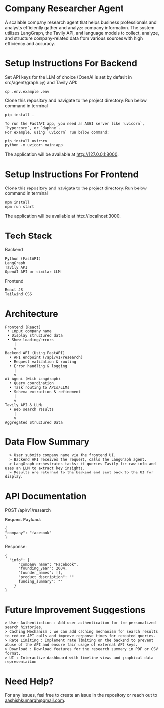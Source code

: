 # Company Researcher Agent

  A scalable company research agent that helps business professionals and analysts efficiently gather and analyze company information.
  The system utilizes LangGraph, the Tavily API, and language models to collect, analyze, and structure company-related data from various sources with high efficiency and accuracy.
        
# Setup Instructions For Backend

Set API keys for the LLM of choice (OpenAI is set by default in src/agent/graph.py) and Tavily API:
```
cp .env.example .env
```
Clone this repository and navigate to the project directory:
Run below command in terminal
```
pip install .

To run the FastAPI app, you need an ASGI server like `uvicorn`, `hypercorn`, or `daphne`.
For example, using `uvicorn` run below command:

pip install uvicorn
python -m uvicorn main:app
```
The application will be available at http://127.0.0.1:8000.

# Setup Instructions For Frontend

Clone this repository and navigate to the project directory:
Run below command in terminal
```
npm install
npm run start
```
The application will be available at http://localhost:3000.

# Tech Stack
  Backend
  ```
  Python (FastAPI)
  LangGraph
  Tavily API
  OpenAI API or similar LLM
  ```
  Frontend
  ```
  React JS
  Tailwind CSS
  ```

# Architecture
    Frontend (React)
     • Input company name
     • Display structured data
     • Show loading/errors
        |
        v
    Backend API (Using FastAPI)
      • API endpoint (/api/v1/research)
      • Request validation & routing
      • Error handling & logging
        |
        v
    AI Agent (With LangGraph)
      • Query coordination                         
      • Task routing to APIs/LLMs                  
      • Schema extraction & refinement
        |
        v
    Tavily API & LLMs
      • Web search results 
        |
        v
    Aggregated Structured Data

# Data Flow Summary
```
  > User submits company name via the frontend UI.
  > Backend API receives the request, calls the LangGraph agent.
  > LangGraph orchestrates tasks: it queries Tavily for raw info and uses an LLM to extract key insights.
  > Results are returned to the backend and sent back to the UI for display.
```

# API Documentation
  POST /api/v1/research

  Request Payload:
  ```
  {
  "company": "facebook"
  }
  ```

  Response:
  ```
  {
    "info": {
        "company_name": "Facebook",
        "founding_year": 2004,
        "founder_names": [],
        "product_description": ""
        funding_summary": ""
      }
  }
  ```

# Future Improvement Suggestions
```
> User Authentication : Add user authentication for the personalized search histories.
> Caching Mechanism : we can add caching mechanism for search results to reduce API calls and improve response times for repeated queries.
> Rate Limiting : Implement rate limiting on the backend to prevent abuse of the API and ensure fair usage of external API keys.
> Download : Download features for the research summary in PDF or CSV format.
> UI : Interactive dashboard with timeline views and graphical data representation
```

# Need Help?
For any issues, feel free to create an issue in the repository or reach out to aashishkumargh@gmail.com.
